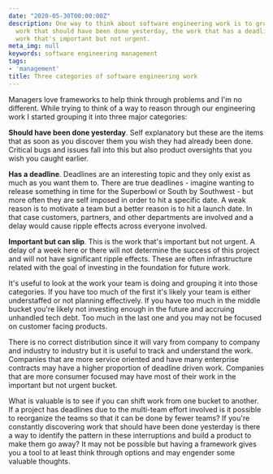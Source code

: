 ```yaml
---
date: "2020-05-30T00:00:00Z"
description: One way to think about software engineering work is to group into the
  work that should have been done yesterday, the work that has a deadline, and the
  work that's important but not urgent.
meta_img: null
keywords: software engineering management
tags:
- 'management'
title: Three categories of software engineering work
---
```


Managers love frameworks to help think through problems and I'm no different. While trying to think of a way to reason through our engineering work I started grouping it into three major categories:

**Should have been done yesterday**. Self explanatory but these are the items that as soon as you discover them you wish they had already been done. Critical bugs and issues fall into this but also product oversights that you wish you caught earlier.

**Has a deadline**. Deadlines are an interesting topic and they only exist as much as you want them to. There are true deadlines - imagine wanting to release something in time for the Superbowl or South by Southwest - but more often they are self imposed in order to hit a specific date. A weak reason is to motivate a team but a better reason is to hit a launch date. In that case customers, partners, and other departments are involved and a delay would cause ripple effects across everyone involved.

**Important but can slip**. This is the work that's important but not urgent. A delay of a week here or there will not determine the success of this project and will not have significant ripple effects. These are often infrastructure related with the goal of investing in the foundation for future work.

It's useful to look at the work your team is doing and grouping it into those categories. If you have too much of the first it's likely your team is either understaffed or not planning effectively. If you have too much in the middle bucket you're likely not investing enough in the future and accruing unhandled tech debt. Too much in the last one and you may not be focused on customer facing products.

There is no correct distribution since it will vary from company to company and industry to industry but it is useful to track and understand the work. Companies that are more service oriented and have many enterprise contracts may have a higher proportion of deadline driven work. Companies that are more consumer focused may have most of their work in the important but not urgent bucket.

What is valuable is to see if you can shift work from one bucket to another. If a project has deadlines due to the multi-team effort involved is it possible to reorganize the teams so that it can be done by fewer teams? If you're constantly discovering work that should have been done yesterday is there a way to identify the pattern in these interruptions and build a product to make them go away? It may not be possible but having a framework gives you a tool to at least think through options and may engender some valuable thoughts.
